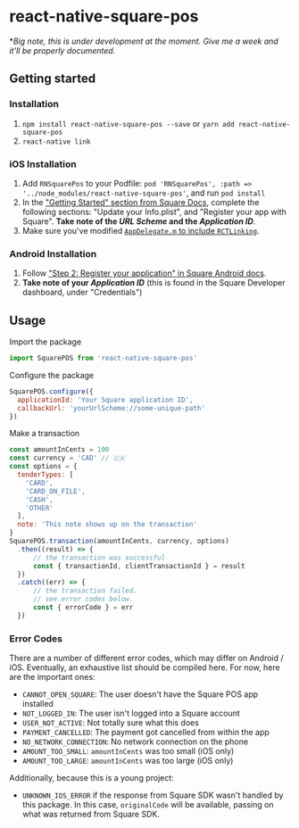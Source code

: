 
# react-native-square-pos

**Big note, this is under development at the moment.  Give me a week and it'll be properly documented.*

## Getting started


### Installation

1. `npm install react-native-square-pos --save` or `yarn add react-native-square-pos`
2. `react-native link`

### iOS Installation

1. Add `RNSquarePos` to your Podfile: `pod 'RNSquarePos', :path => '../node_modules/react-native-square-pos'`, and run `pod install`
2. In the ["Getting Started" section from Square Docs](https://github.com/square/SquarePointOfSaleSDK-iOS/tree/fcb44143c9b199f62f9feb61e98a51516e0c28a3#update-your-infoplist), complete the following sections: "Update your Info.plist", and "Register your app with Square".  **Take note of the _URL Scheme_ and the _Application ID_**.
3. Make sure you've modified [`AppDelegate.m` to include `RCTLinking`](https://facebook.github.io/react-native/docs/linking).

### Android Installation

1. Follow ["Step 2: Register your application" in Square Android docs](https://docs.connect.squareup.com/payments/pos/setup-android#step-2-register-your-application). 
2. **Take note of your _Application ID_**  (this is found in the Square Developer dashboard, under "Credentials")


## Usage

Import the package

```javascript
import SquarePOS from 'react-native-square-pos'
```

Configure the package

```javascript
SquarePOS.configure({
  applicationId: 'Your Square application ID',
  callbackUrl: 'yourUrlScheme://some-unique-path'
})
```

Make a transaction

```javascript
const amountInCents = 100
const currency = 'CAD' // 🇨🇦
const options = {
  tenderTypes: [
    'CARD',
    'CARD_ON_FILE',
    'CASH',
    'OTHER'
  ],
  note: 'This note shows up on the transaction'
}
SquarePOS.transaction(amountInCents, currency, options)
  .then((result) => {
      // the transaction was successful
      const { transactionId, clientTransactionId } = result
  })
  .catch((err) => {
      // the transaction failed. 
      // see error codes below.
      const { errorCode } = err
  })
```

### Error Codes

There are a number of different error codes, which may differ on Android / iOS.  Eventually, an exhaustive list should be compiled here.  For now, here are the important ones:

- `CANNOT_OPEN_SQUARE`: The user doesn't have the Square POS app installed
- `NOT_LOGGED_IN`: The user isn't logged into a Square account
- `USER_NOT_ACTIVE`: Not totally sure what this does
- `PAYMENT_CANCELLED`: The payment got cancelled from within the app
- `NO_NETWORK_CONNECTION`: No network connection on the phone
- `AMOUNT_TOO_SMALL`: `amountInCents` was too small (iOS only)
- `AMOUNT_TOO_LARGE`: `amountInCents` was too large (iOS only)

Additionally, because this is a young project:

- `UNKNOWN_IOS_ERROR` if the response from Square SDK wasn't handled by this package.  In this case, `originalCode` will be available, passing on what was returned from Square SDK.
